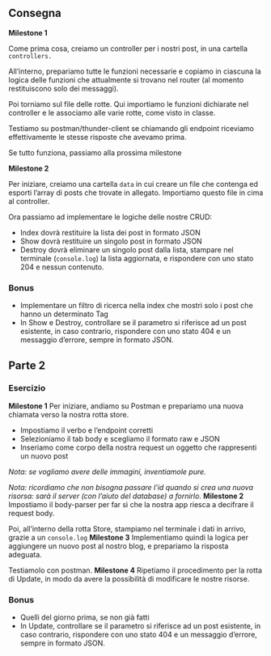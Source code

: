 ## Consegna
**Milestone 1**

Come prima cosa, creiamo un controller per i nostri post, in una cartella `controllers.`

All’interno, prepariamo tutte le funzioni necessarie e copiamo in ciascuna la logica delle funzioni che attualmente si trovano nel router (al momento restituiscono solo dei messaggi).

Poi torniamo sul file delle rotte. Qui importiamo le funzioni dichiarate nel controller e le associamo alle varie rotte, come visto in classe.

Testiamo su postman/thunder-client se chiamando gli endpoint riceviamo effettivamente le stesse risposte che avevamo prima.

Se tutto funziona, passiamo alla prossima milestone

**Milestone 2**

Per iniziare, creiamo una cartella `data`  in cui creare un file che contenga ed esporti l’array di posts che trovate in allegato.  Importiamo questo file in cima al controller.

Ora passiamo ad implementare le logiche delle nostre CRUD:
- Index dovrà restituire la lista dei post in formato JSON
- Show dovrà restituire un singolo post in formato JSON
- Destroy dovrà eliminare un singolo post dalla lista, stampare nel terminale (`console.log`) la lista aggiornata, e rispondere con uno stato 204 e nessun contenuto.

### Bonus
- Implementare un filtro di ricerca nella index che mostri solo i post che hanno un determinato Tag
- In Show e Destroy, controllare se il parametro si riferisce ad un post esistente, in caso contrario, rispondere con uno stato 404 e un messaggio d’errore, sempre in formato JSON.

## Parte 2
### Esercizio
**Milestone 1**
Per iniziare, andiamo su Postman e prepariamo una nuova chiamata verso la nostra rotta store.
- Impostiamo il verbo e l’endpoint corretti
- Selezioniamo il tab body e scegliamo il formato raw e JSON
- Inseriamo come corpo della nostra request un oggetto che rappresenti un nuovo post

*Nota: se vogliamo avere delle immagini, inventiamole pure.*

*Nota: ricordiamo che non bisogna passare l’id quando si crea una nuova risorsa: sarà il server (con l’aiuto del database) a fornirlo.*
**Milestone 2**
Impostiamo il body-parser per far sì che la nostra app riesca a decifrare il request body.

Poi, all’interno della rotta Store, stampiamo nel terminale i dati in arrivo, grazie a un `console.log`
**Milestone 3**
Implementiamo quindi la logica per aggiungere un nuovo post al nostro blog, e prepariamo la risposta adeguata.

Testiamolo con postman.
**Milestone 4**
Ripetiamo il procedimento per la rotta di Update, in modo da avere la possibilità di modificare le nostre risorse.
### Bonus
- Quelli del giorno prima, se non già fatti
- In Update, controllare se il parametro si riferisce ad un post esistente, in caso contrario, rispondere con uno stato 404 e un messaggio d’errore, sempre in formato JSON.
